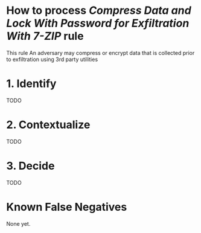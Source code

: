# How to process *Compress Data and Lock With Password for Exfiltration With 7-ZIP* rule
This rule An adversary may compress or encrypt data that is collected prior to exfiltration using 3rd party utilities

# 1. Identify
TODO

# 2. Contextualize
TODO

# 3. Decide
TODO

# Known False Negatives
None yet.
